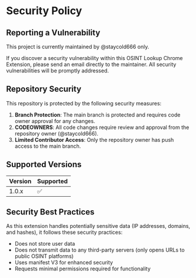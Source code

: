 # Security Policy

## Reporting a Vulnerability

This project is currently maintained by @staycold666 only.

If you discover a security vulnerability within this OSINT Lookup Chrome Extension, please send an email directly to the maintainer. All security vulnerabilities will be promptly addressed.

## Repository Security

This repository is protected by the following security measures:

1. **Branch Protection**: The main branch is protected and requires code owner approval for any changes.
2. **CODEOWNERS**: All code changes require review and approval from the repository owner (@staycold666).
3. **Limited Contributor Access**: Only the repository owner has push access to the main branch.

## Supported Versions

| Version | Supported          |
| ------- | ------------------ |
| 1.0.x   | :white_check_mark: |

## Security Best Practices

As this extension handles potentially sensitive data (IP addresses, domains, and hashes), it follows these security practices:

- Does not store user data
- Does not transmit data to any third-party servers (only opens URLs to public OSINT platforms)
- Uses manifest V3 for enhanced security
- Requests minimal permissions required for functionality
